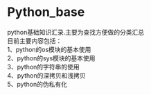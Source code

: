 # Python_base
python基础知识汇录.主要为查找方便做的分类汇总<br>
目前主要内容包括： <br>
1、python的os模块的基本使用<br>
2、python的sys模块的基本使用<br>
3、python的字符串的使用<br>
4、python的深拷贝和浅拷贝<br>
5、python的伪私有化<br>
